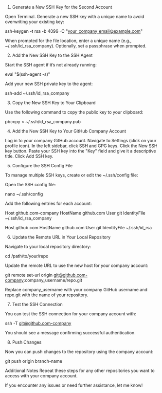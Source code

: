 1. Generate a New SSH Key for the Second Account

Open Terminal.
Generate a new SSH key with a unique name to avoid overwriting your existing key:

ssh-keygen -t rsa -b 4096 -C "your_company_email@example.com"

When prompted for the file location, enter a unique name (e.g., ~/.ssh/id_rsa_company).
Optionally, set a passphrase when prompted.

2. Add the New SSH Key to the SSH Agent

Start the SSH agent if it’s not already running:

eval "$(ssh-agent -s)"

Add your new SSH private key to the agent:

ssh-add ~/.ssh/id_rsa_company

3. Copy the New SSH Key to Your Clipboard

Use the following command to copy the public key to your clipboard:

pbcopy < ~/.ssh/id_rsa_company.pub

4. Add the New SSH Key to Your GitHub Company Account

Log in to your company GitHub account.
Navigate to Settings (click on your profile icon).
In the left sidebar, click SSH and GPG keys.
Click the New SSH key button.
Paste your SSH key into the "Key" field and give it a descriptive title.
Click Add SSH key.

5. Configure the SSH Config File

To manage multiple SSH keys, create or edit the ~/.ssh/config file:

Open the SSH config file:

nano ~/.ssh/config

Add the following entries for each account:

Host github.com-company
    HostName github.com
    User git
    IdentityFile ~/.ssh/id_rsa_company

Host github.com
    HostName github.com
    User git
    IdentityFile ~/.ssh/id_rsa

6. Update the Remote URL in Your Local Repository

Navigate to your local repository directory:

cd /path/to/your/repo

Update the remote URL to use the new host for your company account:

git remote set-url origin git@github.com-company:company_username/repo.git

Replace company_username with your company GitHub username and repo.git with the name of your repository.

7. Test the SSH Connection

You can test the SSH connection for your company account with:

ssh -T git@github.com-company

You should see a message confirming successful authentication.

8. Push Changes

Now you can push changes to the repository using the company account:

git push origin branch-name

Additional Notes
Repeat these steps for any other repositories you want to access with your company account.

If you encounter any issues or need further assistance, let me know!